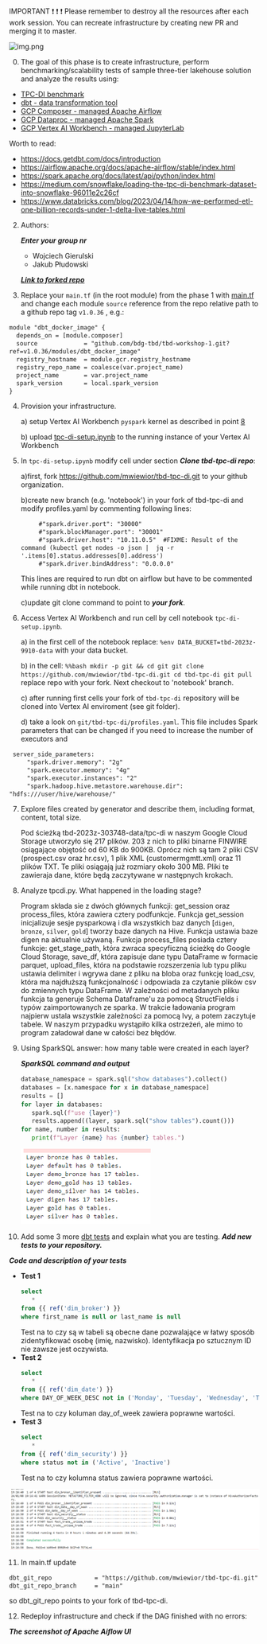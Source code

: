 IMPORTANT ❗ ❗ ❗ Please remember to destroy all the resources after each work session. You can recreate infrastructure by creating new PR and merging it to master.

![img.png](doc/figures/destroy.png)

0. The goal of this phase is to create infrastructure, perform benchmarking/scalability tests of sample three-tier lakehouse solution and analyze the results using:
* [TPC-DI benchmark](https://www.tpc.org/tpcdi/)
* [dbt - data transformation tool](https://www.getdbt.com/)
* [GCP Composer - managed Apache Airflow](https://cloud.google.com/composer?hl=pl)
* [GCP Dataproc - managed Apache Spark](https://spark.apache.org/)
* [GCP Vertex AI Workbench - managed JupyterLab](https://cloud.google.com/vertex-ai-notebooks?hl=pl)

Worth to read:
* https://docs.getdbt.com/docs/introduction
* https://airflow.apache.org/docs/apache-airflow/stable/index.html
* https://spark.apache.org/docs/latest/api/python/index.html
* https://medium.com/snowflake/loading-the-tpc-di-benchmark-dataset-into-snowflake-96011e2c26cf
* https://www.databricks.com/blog/2023/04/14/how-we-performed-etl-one-billion-records-under-1-delta-live-tables.html

2. Authors:

   ***Enter your group nr***
   * Wojciech Gierulski
   * Jakub Płudowski

   ***[Link to forked repo](https://github.com/WojciechGierulski/tbd-2023z-phase1)***

3. Replace your `main.tf` (in the root module) from the phase 1 with [main.tf](https://github.com/bdg-tbd/tbd-workshop-1/blob/v1.0.36/main.tf)
and change each module `source` reference from the repo relative path to a github repo tag `v1.0.36` , e.g.:
```hcl
module "dbt_docker_image" {
  depends_on = [module.composer]
  source             = "github.com/bdg-tbd/tbd-workshop-1.git?ref=v1.0.36/modules/dbt_docker_image"
  registry_hostname  = module.gcr.registry_hostname
  registry_repo_name = coalesce(var.project_name)
  project_name       = var.project_name
  spark_version      = local.spark_version
}
```


4. Provision your infrastructure.

    a) setup Vertex AI Workbench `pyspark` kernel as described in point [8](https://github.com/bdg-tbd/tbd-workshop-1/tree/v1.0.32#project-setup) 

    b) upload [tpc-di-setup.ipynb](https://github.com/bdg-tbd/tbd-workshop-1/blob/v1.0.36/notebooks/tpc-di-setup.ipynb) to 
the running instance of your Vertex AI Workbench

5. In `tpc-di-setup.ipynb` modify cell under section ***Clone tbd-tpc-di repo***:

   a)first, fork https://github.com/mwiewior/tbd-tpc-di.git to your github organization.

   b)create new branch (e.g. 'notebook') in your fork of tbd-tpc-di and modify profiles.yaml by commenting following lines:
   ```  
        #"spark.driver.port": "30000"
        #"spark.blockManager.port": "30001"
        #"spark.driver.host": "10.11.0.5"  #FIXME: Result of the command (kubectl get nodes -o json |  jq -r '.items[0].status.addresses[0].address')
        #"spark.driver.bindAddress": "0.0.0.0"
   ```
   This lines are required to run dbt on airflow but have to be commented while running dbt in notebook.

   c)update git clone command to point to ***your fork***.

 


6. Access Vertex AI Workbench and run cell by cell notebook `tpc-di-setup.ipynb`.

    a) in the first cell of the notebook replace: `%env DATA_BUCKET=tbd-2023z-9910-data` with your data bucket.


   b) in the cell:
         ```%%bash
         mkdir -p git && cd git
         git clone https://github.com/mwiewior/tbd-tpc-di.git
         cd tbd-tpc-di
         git pull
         ```
      replace repo with your fork. Next checkout to 'notebook' branch.
   
    c) after running first cells your fork of `tbd-tpc-di` repository will be cloned into Vertex AI  enviroment (see git folder).

    d) take a look on `git/tbd-tpc-di/profiles.yaml`. This file includes Spark parameters that can be changed if you need to increase the number of executors and
  ```
   server_side_parameters:
       "spark.driver.memory": "2g"
       "spark.executor.memory": "4g"
       "spark.executor.instances": "2"
       "spark.hadoop.hive.metastore.warehouse.dir": "hdfs:///user/hive/warehouse/"
  ```


7. Explore files created by generator and describe them, including format, content, total size.

      Pod ścieżką tbd-2023z-303748-data/tpc-di w naszym Google Cloud Storage utworzyło się 217 plików. 203 z nich to pliki binarne FINWIRE osiągające objętość od 60 KB do 900KB. Oprócz nich są tam 2 pliki CSV (prospect.csv oraz hr.csv), 1 plik XML (customermgmtt.xml) oraz 11 plików TXT. Te pliki osiągają już rozmiary około 300 MB. Pliki te zawieraja dane, które będą zaczytywane w następnych krokach.

8. Analyze tpcdi.py. What happened in the loading stage?

   Program składa sie z dwóch głównych funkcji: get_session oraz process_files, która zawiera cztery podfunkcje. Funkcja get_session inicjalizuje sesje pysparkową i dla wszystkich baz danych [`digen`, `bronze`, `silver`, `gold`] tworzy baze danych na Hive. Funkcja ustawia baze digen na aktualnie używaną.
   Funkcja process_files posiada cztery funkcje: get_stage_path, która zwraca specyficzną ścieżkę do Google Cloud Storage, save_df, która zapisuje dane typu DataFrame w formacie parquet, upload_files, która na podstawie rozszerzenia lub typu pliku ustawia delimiter i wgrywa dane z pliku na bloba oraz funkcję load_csv, która ma najdłuższą funkcjonalność i odpowiada za czytanie plików csv do zmiennych typu DataFrame. W zależności od metadanych pliku funkcja ta generuje Schema Dataframe'u za pomocą StructFields i typów zaimportowanych ze sparka. W trakcie ładowania program najpierw ustala wszystkie zależności za pomocą Ivy, a potem zaczytuje tabele. W naszym przypadku wystąpiło kilka ostrzeżeń, ale mimo to program załadował dane w całości bez błędów.

9. Using SparkSQL answer: how many table were created in each layer?

      ***SparkSQL command and output***

   ```python
   database_namespace = spark.sql("show databases").collect()
   databases = [x.namespace for x in database_namespace]
   results = []
   for layer in databases:
      spark.sql(f"use {layer}")
      results.append((layer, spark.sql("show tables").count()))
   for name, number in results:
      print(f"Layer {name} has {number} tables.")
   
   
   ```

   ![img.png](doc/figures/phase2a/tbd_2_9.png)

10. Add some 3 more [dbt tests](https://docs.getdbt.com/docs/build/tests) and explain what you are testing. ***Add new tests to your repository.***

   ***Code and description of your tests***
   * **Test 1**
      ```sql
      select 
         *
      from {{ ref('dim_broker') }} 
      where first_name is null or last_name is null
      ```
      Test na to czy są w tabeli są obecne dane pozwalające w łatwy sposób zidentyfikować osobę (imię, nazwisko). Identyfikacja po sztucznym ID nie zawsze jest oczywista.
   * **Test 2**
      ```sql
      select 
         *
      from {{ ref('dim_date') }} 
      where DAY_OF_WEEK_DESC not in ('Monday', 'Tuesday', 'Wednesday', 'Thursday', 'Friday', 'Saturday', 'Sunday')
      ```
      Test na to czy koluman day_of_week zawiera poprawne wartości.
   * **Test 3**
      ```sql
      select 
         *
      from {{ ref('dim_security') }} 
      where status not in ('Active', 'Inactive')
      ```
      Test na to czy kolumna status zawiera poprawne wartości.

   ![img.png](doc/figures/phase2a/dbt_tests.png)


11. In main.tf update
   ```
   dbt_git_repo            = "https://github.com/mwiewior/tbd-tpc-di.git"
   dbt_git_repo_branch     = "main"
   ```
   so dbt_git_repo points to your fork of tbd-tpc-di. 

12. Redeploy infrastructure and check if the DAG finished with no errors:

***The screenshot of Apache Aiflow UI***